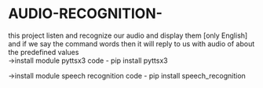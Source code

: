 # AUDIO-RECOGNITION-
this project listen and recognize our audio and display them [only English] and if we say the command words then it will reply to us with audio of about the predefined values  
->install module pyttsx3
    code - pip install pyttsx3
    
->install module speech recognition 
    code - pip install speech_recognition
